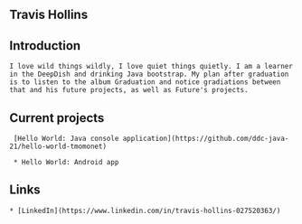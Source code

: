  ## Travis Hollins
    
 ## Introduction
    I love wild things wildly, I love quiet things quietly. I am a learner in the DeepDish and drinking Java bootstrap. My plan after graduation is to listen to the album Graduation and notice gradiations between that and his future projects, as well as Future's projects.

 ## Current projects
     [Hello World: Java console application](https://github.com/ddc-java-21/hello-world-tmomonet)
      
     * Hello World: Android app

 ## Links
    
    * [LinkedIn](https://www.linkedin.com/in/travis-hollins-027520363/)